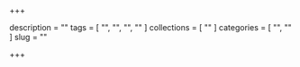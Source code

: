 +++

description = ""
tags = [ "", "", "", "" ]
collections = [ "" ]
categories = [
  "",
  ""
]
slug = "" 

+++